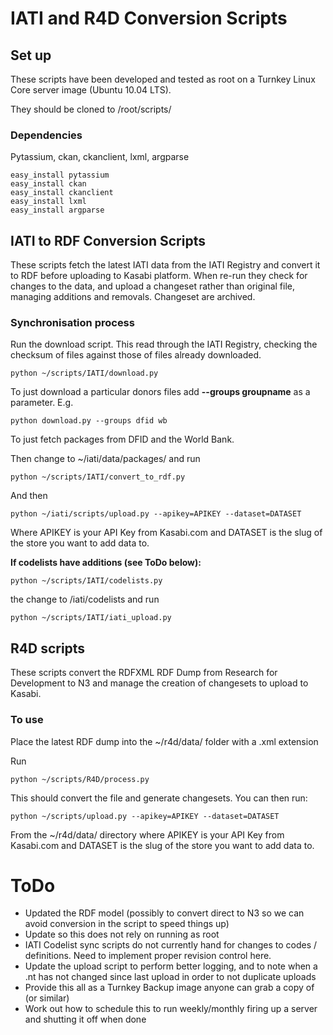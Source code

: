 # IATI and R4D Conversion Scripts

## Set up

These scripts have been developed and tested as root on a Turnkey Linux Core server image (Ubuntu 10.04 LTS). 

They should be cloned to /root/scripts/

### Dependencies

Pytassium, ckan, ckanclient, lxml, argparse

    easy_install pytassium
	easy_install ckan
	easy_install ckanclient
	easy_install lxml
	easy_install argparse


## IATI to RDF Conversion Scripts

These scripts fetch the latest IATI data from the IATI Registry and convert it to RDF before uploading to Kasabi platform. When re-run they check for changes to the data, and upload a changeset rather than original file, managing additions and removals. Changeset are archived. 

### Synchronisation process

Run the download script. This read through the IATI Registry, checking the checksum of files against those of files already downloaded. 

    python ~/scripts/IATI/download.py

To just download a particular donors files add **--groups groupname** as a parameter. E.g. 

    python download.py --groups dfid wb

To just fetch packages from DFID and the World Bank.

Then change to ~/iati/data/packages/ and run

    python ~/scripts/IATI/convert_to_rdf.py

And then

    python ~/iati/scripts/upload.py --apikey=APIKEY --dataset=DATASET

Where APIKEY is your API Key from Kasabi.com and DATASET is the slug of the store you want to add data to. 

**If codelists have additions (see ToDo below):**

    python ~/scripts/IATI/codelists.py

the change to /iati/codelists and run

    python ~/scripts/IATI/iati_upload.py


## R4D scripts

These scripts convert the RDFXML RDF Dump from Research for Development to N3 and manage the creation of changesets to upload to Kasabi. 

### To use

Place the latest RDF dump into the ~/r4d/data/ folder with a .xml extension 

Run 

    python ~/scripts/R4D/process.py

This should convert the file and generate changesets. You can then run:

    python ~/scripts/upload.py --apikey=APIKEY --dataset=DATASET

From the ~/r4d/data/ directory where APIKEY is your API Key from Kasabi.com and DATASET is the slug of the store you want to add data to. 


# ToDo

* Updated the RDF model (possibly to convert direct to N3 so we can avoid conversion in the script to speed things up)
* Update so this does not rely on running as root
* IATI Codelist sync scripts do not currently hand for changes to codes / definitions. Need to implement proper revision control here. 
* Update the upload script to perform better logging, and to note when a .nt has not changed since last upload in order to not duplicate uploads
* Provide this all as a Turnkey Backup image anyone can grab a copy of (or similar)
* Work out how to schedule this to run weekly/monthly firing up a server and shutting it off when done
